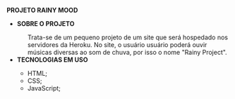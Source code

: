 <strong>PROJETO RAINY MOOD</strong>
<ul>
	<li>
		<strong>SOBRE O PROJETO</strong>
	</li>
	<ul type="none">
		<li>
			Trata-se de um pequeno projeto de um site que será hospedado nos servidores da Heroku. No site, o usuário usuário poderá ouvir músicas diversas ao som de chuva, por isso  o nome "Rainy Project". 
		</li>
	</ul>
	<li>
		<strong>TECNOLOGIAS EM USO</strong>
	</li>
	<ul>
		<li>
			HTML;
		</li>
		<li>
			CSS;
		</li>
		<li>
			JavaScript;
		</li>
	</ul>
</ul>

